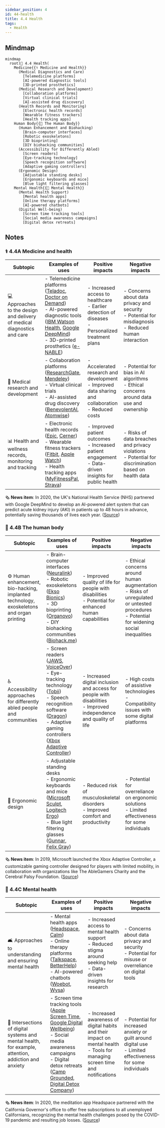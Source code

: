 ```yaml
---
sidebar_position: 4
id: 44-health
title: 4.4 Health
tags:
  - Health
---
```


## Mindmap
```mermaid
mindmap
  root)💊 4.4 Health(
    Medicine{{⚕️ Medicine and Health}}
      (Medical Diagnostics and Care)
        [Telemedicine platforms]
        [AI-powered diagnostic tools]
        [3D-printed prosthetics]
      (Medical Research and Development)
        [Collaboration platforms]
        [Virtual clinical trials]
        [AI-assisted drug discovery]
      (Health Records and Monitoring)
        [Electronic health records]
        [Wearable fitness trackers]
        [Health tracking apps]
    Human Body{{👤 The Human Body}}
      (Human Enhancement and Biohacking)
        [Brain-computer interfaces]
        [Robotic exoskeletons]
        [3D bioprinting]
        [DIY biohacking communities]
      (Accessibility for Differently Abled)
        [Screen readers]
        [Eye-tracking technology]
        [Speech recognition software]
        [Adaptive gaming controllers]
      (Ergonomic Design)
        [Adjustable standing desks]
        [Ergonomic keyboards and mice]
        [Blue light filtering glasses]
    Mental Health{{🧠 Mental Health}}
      (Mental Health Support)
        [Mental health apps]
        [Online therapy platforms]
        [AI-powered chatbots]
      (Digital Well-being)
        [Screen time tracking tools]
        [Social media awareness campaigns]
        [Digital detox retreats]
```

## Notes



### ⚕️ 4.4A Medicine and health

| Subtopic | Examples of uses | Positive impacts | Negative impacts |
|----------|------------------|------------------|------------------|
| 💻 Approaches to the design and delivery of medical diagnostics and care | - Telemedicine platforms ([Teladoc](https://www.teladoc.com/), [Doctor on Demand](https://www.doctorondemand.com/)) <br/> - AI-powered diagnostic tools ([IBM Watson Health](https://www.ibm.com/watson-health), [Google DeepMind](https://deepmind.com/applied/deepmind-health)) <br/> - 3D-printed prosthetics ([e-NABLE](https://enablingthefuture.org/)) | - Increased access to healthcare <br/> - Earlier detection of diseases <br/> - Personalized treatment plans | - Concerns about data privacy and security <br/> - Potential for misdiagnosis <br/> - Reduced human interaction |
| 🔬 Medical research and development | - Collaboration platforms ([ResearchGate](https://www.researchgate.net/), [Mendeley](https://www.mendeley.com/)) <br/> - Virtual clinical trials <br/> - AI-assisted drug discovery ([BenevolentAI](https://www.benevolent.com/), [Atomwise](https://www.atomwise.com/)) | - Accelerated research and development <br/> - Improved data sharing and collaboration <br/> - Reduced costs | - Potential for bias in AI algorithms <br/> - Ethical concerns around data use and ownership |
| 📊 Health and wellness records, monitoring and tracking | - Electronic health records ([Epic](https://www.epic.com/), [Cerner](https://www.cerner.com/)) <br/> - Wearable fitness trackers ([Fitbit](https://www.fitbit.com/), [Apple Watch](https://www.apple.com/watch/)) <br/> - Health tracking apps ([MyFitnessPal](https://www.myfitnesspal.com/), [Strava](https://www.strava.com/)) | - Improved patient outcomes <br/> - Increased patient engagement <br/> - Data-driven insights for public health | - Risks of data breaches and privacy violations <br/> - Potential for discrimination based on health data |

🗞️ **News item**: In 2020, the UK's National Health Service (NHS) partnered with Google DeepMind to develop an AI-powered alert system that can predict acute kidney injury (AKI) in patients up to 48 hours in advance, potentially saving thousands of lives each year. ([Source](https://deepmind.com/research/open-source/google-deepmind-canadian-nephrologists-deploy-ai-to-triage-kidney-illness))

### 👤 4.4B The human body

| Subtopic | Examples of uses | Positive impacts | Negative impacts |
|----------|------------------|------------------|------------------|
| ⚙️ Human enhancement, bio-hacking, implanted technology, exoskeletons and organ printing | - Brain-computer interfaces ([Neuralink](https://neuralink.com/)) <br/> - Robotic exoskeletons ([Ekso Bionics](https://www.eksobionics.com/)) <br/> - 3D bioprinting ([Organovo](https://organovo.com/)) <br/> - DIY biohacking communities ([Biohack.me](https://biohack.me/)) | - Improved quality of life for people with disabilities <br/> - Potential for enhanced human capabilities | - Ethical concerns around human augmentation <br/> - Risks of unregulated or untested procedures <br/> - Potential for widening social inequalities |
| ♿ Accessibility approaches for differently abled people and communities | - Screen readers ([JAWS](https://www.freedomscientific.com/products/software/jaws/), [VoiceOver](https://www.apple.com/accessibility/vision/)) <br/> - Eye-tracking technology ([Tobii](https://www.tobii.com/)) <br/> - Speech recognition software ([Dragon](https://www.nuance.com/dragon.html)) <br/> - Adaptive gaming controllers ([Xbox Adaptive Controller](https://www.xbox.com/en-US/accessories/controllers/xbox-adaptive-controller)) | - Increased digital inclusion and access for people with disabilities <br/> - Improved independence and quality of life | - High costs of assistive technologies <br/> - Compatibility issues with some digital platforms |
| 💺 Ergonomic design | - Adjustable standing desks <br/> - Ergonomic keyboards and mice ([Microsoft Sculpt](https://www.microsoft.com/accessories/keyboards-mice-desktop), [Logitech Ergo](https://www.logitech.com/en-us/product/ergo-m575-trackball)) <br/> - Blue light filtering glasses ([Gunnar](https://gunnar.com/), [Felix Gray](https://felixgrayglasses.com/)) | - Reduced risk of musculoskeletal disorders <br/> - Improved comfort and productivity | - Potential for overreliance on ergonomic solutions <br/> - Limited effectiveness for some individuals |

🗞️ **News item**: In 2019, Microsoft launched the Xbox Adaptive Controller, a customizable gaming controller designed for players with limited mobility, in collaboration with organizations like The AbleGamers Charity and the Cerebral Palsy Foundation. ([Source](https://news.microsoft.com/2019/05/16/xbox-adaptive-controller-two-partners-show-their-passion-and-perseverance/))

### 🧠 4.4C Mental health

| Subtopic | Examples of uses | Positive impacts | Negative impacts |
|----------|------------------|------------------|------------------|
| 🛋️ Approaches to understanding and ensuring mental health | - Mental health apps ([Headspace](https://www.headspace.com/), [Calm](https://www.calm.com/)) <br/> - Online therapy platforms ([Talkspace](https://www.talkspace.com/), [BetterHelp](https://www.betterhelp.com/)) <br/> - AI-powered chatbots ([Woebot](https://woebot.io/), [Wysa](https://www.wysa.io/)) | - Increased access to mental health support <br/> - Reduced stigma around seeking help <br/> - Data-driven insights for research | - Concerns about data privacy and security <br/> - Potential for misuse or overreliance on digital tools |
| 📱 Intersections of digital systems and mental health, for example, attention, addiction and anxiety | - Screen time tracking tools ([Apple Screen Time](https://support.apple.com/en-us/HT208982), [Google Digital Wellbeing](https://wellbeing.google/)) <br/> - Social media awareness campaigns <br/> - Digital detox retreats ([Camp Grounded](https://campgrounded.org/), [Digital Detox Company](https://digitaldetox.com/)) | - Increased awareness of digital habits and their impact on mental health <br/> - Tools for managing screen time and notifications | - Potential for increased anxiety or guilt around digital use <br/> - Limited effectiveness for some individuals |

🗞️ **News item**: In 2020, the meditation app Headspace partnered with the California Governor's office to offer free subscriptions to all unemployed Californians, recognizing the mental health challenges posed by the COVID-19 pandemic and resulting job losses. ([Source](https://www.headspace.com/articles/headspace-partners-with-california-government))